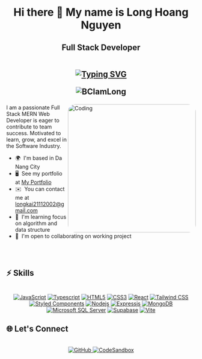 <h1 align="center">Hi there 👋 My name is Long Hoang Nguyen</h1>
<!-- ================================================================================================================================== -->

<h2 align="center">
  Full Stack Developer
	<br/>
	  <br/>
	<p align="center">
<a href="https://git.io/typing-svg"><img src="https://readme-typing-svg.herokuapp.com?font=Roboto+Mono&size=20&pause=1000&color=4F46E5&background=58FF4A00&center=true&random=false&width=600&lines=Hi+%F0%9F%91%8B+I'm+Long+Hoang+Nguyen;%F0%9F%94%A5+A+passionate+Full+Stack+Developer;Motivated+to+learn%2C+grow+%F0%9F%92%AA;Eager+to+contribute+to+team+success+%F0%9F%A4%9D;From+Vietnam.+%F0%9F%87%BB%F0%9F%87%B3" alt="Typing SVG" /></a>
	</p>

<p align="center"><img src="https://komarev.com/ghpvc/?username=BCIamLong&color=green&style=flat-square" alt="BCIamLong" /> </p></p>
</h2>
<!-- -------------------- -->

<img align="right" alt="Coding" width="340" style="border-radius:20px;"
	src="https://i.ibb.co/2ssF0C8/ok123.gif"/>
 <div>
<p>I am a passionate Full Stack MERN Web Developer is eager to contribute to team success. Motivated to learn, grow, and excel in the Software Industry.</p>


*   🌍  I'm based in Da Nang City
*   🖥️  See my portfolio at [My Portfolio](https://my-portfolio-long-hoang.netlify.app/)
*   ✉️  You can contact me at [longkai21112002@gmail.com](mailto:longkai21112002@gmail.com)
*   🧠  I'm learning focus on algorithm and data structure
*   🤝  I'm open to collaborating on working project
</div>


##

<br/>

## ⚡ Skills 

<br/>
<div align="center">
<a href="#"><img src="https://img.shields.io/badge/-JavaScript-%23F7DF1C?style=for-the-badge&logo=javascript&logoColor=000000&labelColor=%23F7DF1C&color=%23FFCE5A" alt="JavaScript"></a>
<a href="#"><img src="https://img.shields.io/badge/-Typescript-%231572B6?style=for-the-badge&logo=typescript&logoColor=000000" alt="Typescript"></a>
<a href="#"><img src="https://img.shields.io/badge/-HTML5-%23E44D27?style=for-the-badge&logo=html5&logoColor=ffffff" alt="HTML5"></a>
<a href="#"><img src="https://img.shields.io/badge/-CSS3-%231572B6?style=for-the-badge&logo=css3&logoColor=ffffff" alt="CSS3"></a>
<a href="#"><img src="https://img.shields.io/badge/-React-61DAFB?style=for-the-badge&logo=react&logoColor=ffffff" alt="React"></a>
<a href="#"><img src="https://img.shields.io/badge/Tailwind_CSS-38B2AC?style=for-the-badge&logo=tailwind-css&logoColor=ffffff" alt="Tailwind CSS"></a>
<a href="#"><img src="https://img.shields.io/badge/styled--components-DB7093?style=for-the-badge&logo=styled-components&logoColor=ffffff" alt="Styled Components"></a>
<a href="#"><img src="https://img.shields.io/badge/-Nodejs-339933?style=for-the-badge&logo=Node.js&logoColor=ffffff" alt="Nodejs"></a>
<a href="#"><img src="https://img.shields.io/badge/Express.js-404D59?style=for-the-badge&express&logoColor=ffffff" alt="Expressjs"></a>
<a href="#"><img src="https://img.shields.io/badge/MongoDB-4EA94B?style=for-the-badge&logo=mongodb&logoColor=ffffff" alt="MongoDB"></a>
<a href="#"><img src="https://img.shields.io/badge/Microsoft%20SQL%20Server-CC2927?style=for-the-badge&logo=microsoft%20sql%20server&logoColor=ffffff" alt="Microsoft SQL Server"></a>
<a href="#"><img src="https://img.shields.io/badge/Supabase-3FCF8E?style=for-the-badge&logo=supabase&logoColor=ffffff" alt="Supabase"></a>
<a href="#"><img src="https://img.shields.io/badge/Vite-646CFF?style=for-the-badge&logo=vite&logoColor=ffffff" alt="Vite"></a>
</div>



## 🌐 Let's Connect

<br/>
<div align="center">
  <a href="https://github.com/BCIamLong">
    <img src="https://img.shields.io/badge/GitHub-121013?style=for-the-badge&logo=github" alt="GitHub">
</a>
<a href="https://codesandbox.io/u/longhoang2111">
    <img src="https://img.shields.io/badge/CodeSandbox-111827?style=for-the-badge&logo=codesandbox&logoColor=f9fafb&color=262626" alt="CodeSandbox">
</a>
</div>
<br/>
                  

